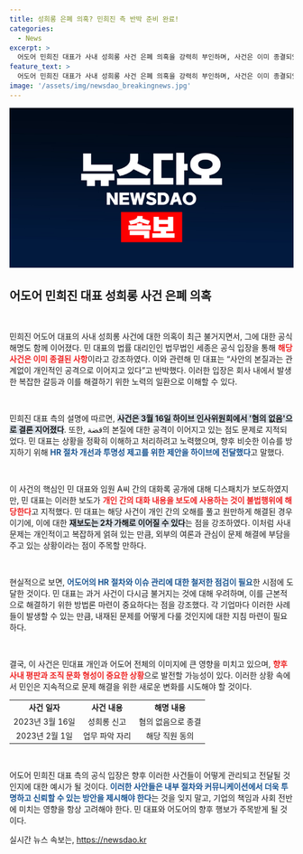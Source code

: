 ```yaml
---
title: 성희롱 은폐 의혹? 민희진 측 반박 준비 완료!
categories:
  - News
excerpt: >
  어도어 민희진 대표가 사내 성희롱 사건 은폐 의혹을 강력히 부인하며, 사건은 이미 종결되었다고 주장했다. 과거의 오해가 다시 불거지면서, 2차 피해 우려를 전하고 있다. 무슨 일이 벌어졌는지 궁금하다면 클릭하세요!
feature_text: >
  어도어 민희진 대표가 사내 성희롱 사건 은폐 의혹을 강력히 부인하며, 사건은 이미 종결되었다고 주장했다. 과거의 오해가 다시 불거지면서, 2차 피해 우려를 전하고 있다. 무슨 일이 벌어졌는지 궁금하다면 클릭하세요!
image: '/assets/img/newsdao_breakingnews.jpg'
---
```


<p><img src="/assets/img/newsdao_breakingnews.jpg" alt="ontimetimes 속보" /></p>

<h2 data-ke-size="size26">어도어 민희진 대표 성희롱 사건 은폐 의혹</h2>

<p data-ke-size="size16">&nbsp;</p>

<p>민희진 어도어 대표의 사내 성희롱 사건에 대한 의혹이 최근 불거지면서, 그에 대한 공식 해명도 함께 이어졌다. 민 대표의 법률 대리인인 법무법인 세종은 공식 입장을 통해 <b><span style="color: #ee2323;">해당 사건은 이미 종결된 사항</span></b>이라고 강조하였다. 이와 관련해 민 대표는 “사안의 본질과는 관계없이 개인적인 공격으로 이어지고 있다”고 반박했다. 이러한 입장은 회사 내에서 발생한 복잡한 갈등과 이를 해결하기 위한 노력의 일환으로 이해할 수 있다.</p>

<p data-ke-size="size16">&nbsp;</p>

<p>민희진 대표 측의 설명에 따르면, <b><span style="background-color: #21538527;">사건은 3월 16일 하이브 인사위원회에서 '혐의 없음'으로 결론 지어졌다</span></b>. 또한, قضة의 본질에 대한 공격이 이어지고 있는 점도 문제로 지적되었다. 민 대표는 상황을 정확히 이해하고 처리하려고 노력했으며, 향후 비슷한 이슈를 방지하기 위해 <b><span style="color: #1a5490;">HR 절차 개선과 투명성 제고를 위한 제안을 하이브에 전달했다</span></b>고 말했다.</p>

<p data-ke-size="size16">&nbsp;</p>

<p>이 사건의 핵심인 민 대표와 임원 A씨 간의 대화록 공개에 대해 디스패치가 보도하였지만, 민 대표는 이러한 보도가 <b><span style="color: #ee2323;">개인 간의 대화 내용을 보도에 사용하는 것이 불법행위에 해당한다</span></b>고 지적했다. 민 대표는 해당 사건이 개인 간의 오해를 풀고 원만하게 해결된 경우이기에, 이에 대한 <b><span style="background-color: #21538527;">재보도는 2차 가해로 이어질 수 있다</span></b>는 점을 강조하였다. 이처럼 사내 문제는 개인적이고 복잡하게 얽혀 있는 만큼, 외부의 여론과 관심이 문제 해결에 부담을 주고 있는 상황이라는 점이 주목할 만하다.</p>

<p data-ke-size="size16">&nbsp;</p>

<p>현실적으로 보면, <b><span style="color: #1a5490;">어도어의 HR 절차와 이슈 관리에 대한 철저한 점검이 필요</span></b>한 시점에 도달한 것이다. 민 대표는 과거 사건이 다시금 불거지는 것에 대해 우려하며, 이를 근본적으로 해결하기 위한 방법론 마련이 중요하다는 점을 강조했다. 각 기업마다 이러한 사례들이 발생할 수 있는 만큼, 내재된 문제를 어떻게 다룰 것인지에 대한 지침 마련이 필요하다.</p>

<p data-ke-size="size16">&nbsp;</p>

<p>결국, 이 사건은 민대표 개인과 어도어 전체의 이미지에 큰 영향을 미치고 있으며, <b><span style="color: #ee2323;">향후 사내 평판과 조직 문화 형성이 중요한 상황</span></b>으로 발전할 가능성이 있다. 이러한 상황 속에서 민인은 지속적으로 문제 해결을 위한 새로운 변화를 시도해야 할 것이다. </p>

<table style="width: 100%; border-collapse: collapse;">
<tbody>
<tr>
<td style="text-align: center; height: 17px;"><b>사건 일자</b></td>
<td style="text-align: center; height: 17px;"><b>사건 내용</b></td>
<td style="text-align: center; height: 17px;"><b>해명 내용</b></td>
</tr>
<tr>
<td style="text-align: center; height: 17px;">2023년 3월 16일</td>
<td style="text-align: center; height: 17px;">성희롱 신고</td>
<td style="text-align: center; height: 17px;">혐의 없음으로 종결</td>
</tr>
<tr>
<td style="text-align: center; height: 17px;">2023년 2월 1일</td>
<td style="text-align: center; height: 17px;">업무 파악 자리</td>
<td style="text-align: center; height: 17px;">해당 직원 동의</td>
</tr>
</tbody>
</table>

<p data-ke-size="size16">&nbsp;</p>

<p>어도어 민희진 대표 측의 공식 입장은 향후 이러한 사건들이 어떻게 관리되고 전달될 것인지에 대한 예시가 될 것이다. <b><span style="color: #1a5490;">이러한 사안들은 내부 절차와 커뮤니케이션에서 더욱 투명하고 신뢰할 수 있는 방안을 제시해야 한다</span></b>는 것을 잊지 말고, 기업의 책임과 사회 전반에 미치는 영향을 항상 고려해야 한다. 민 대표와 어도어의 향후 행보가 주목받게 될 것이다.</p>
실시간 뉴스 속보는, <a href="https://newsdao.kr" rel="dofollow">https://newsdao.kr</a>


